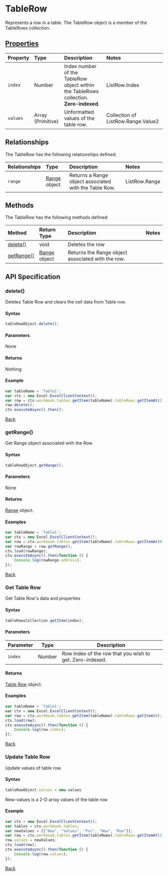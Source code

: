 # TableRow

Represents a row in a table. The TableRow object is a member of the TableRows collection.

## [Properties](#get-table-row)

| Property         | Type    |Description|Notes |
|:-----------------|:--------|:----------|:-----|
| `index`          |  Number | Index number of the TableRow object within the TableRows collection. **Zero-indexed**.| ListRow.Index|
| `values`         | Array (Primitive)  | Unformatted values of the table row. |Collection of ListRow.Range.Value2|

## Relationships
The TableRow has the following relationships defined:

| Relationships    | Type    |Description|Notes |
|:-----------------|:--------|:----------|:-----|
| `range`  | [Range](range.md) object |Returns a Range object associated with the Table Row.|ListRow.Range|

## Methods
The TableRow has the following methods defined:

| Method     | Return Type    |Description|Notes  |
|:-----------------|:--------|:----------|:------|
|[delete()](#delete)| void     |Deletes the row ||
|[getRange()](#getrange)| [Range](range.md) object     | Returns the Range object associated with the row.||


## API Specification 

### delete()  

Deletes Table Row and clears the cell data from Table row.

#### Syntax

```js
tableRowObject.delete();
```
#### Parameters 
None

#### Returns
Nothing

#### Example 

```js
var tableName = 'Table1';
var ctx = new Excel.ExcelClientContext();
var row = ctx.workbook.tables.getItem(tableName).tableRows.getItemAt(2);
row.delete();
ctx.executeAsync().then();
```

[Back](#methods)

### getRange() 

Get Range object associated with the Row.

#### Syntax
```js
tableRowObject.getRange();
```
#### Parameters

None

#### Returns

[Range](range.md) object.

#### Examples

```js
var tableName = 'Table1';
var ctx = new Excel.ExcelClientContext();
var row = ctx.workbook.tables.getItem(tableName).tableRows.getItemAt(0);
var rowRange = row.getRange();
ctx.load(rowRange);
ctx.executeAsync().then(function () {
	Console.log(rowRange.address);
});
```
[Back](#methods)

### Get Table Row 

Get Table Row's data and properties  

#### Syntax
```js
tableRowsCollection.getItem(index);
```

#### Parameters

Parameter       | Type  | Description
--------------- | ------ | ------------
 `index`| Number | Row index of the row that you wish to get. Zero-indexed.

#### Returns

[Table Row](tableRow.md) object.

#### Examples

```js
var tableName = 'Table1';
var ctx = new Excel.ExcelClientContext();
var row = ctx.workbook.tables.getItem(tableName).tableRows.getItem(0);
ctx.load(row);
ctx.executeAsync().then(function () {
	Console.log(row.index);
});
```
[Back](#properties)

### Update Table Row 

Update values of table row.

#### Syntax
```js
tableRowObject.values = new-values
```
New-values is a 2-D array values of the table row 

#### Example
```js
var ctx = new Excel.ExcelClientContext();
var tables = ctx.workbook.tables;
var newValues = [["New", "Values", "For", "New", "Row"]];
var row = ctx.workbook.tables.getItem(tableName).tableRows.getItemAt(2);
row.values = newValues;
ctx.load(row);
ctx.executeAsync().then(function () {
	Console.log(row.values);
});
```
[Back](#properties)